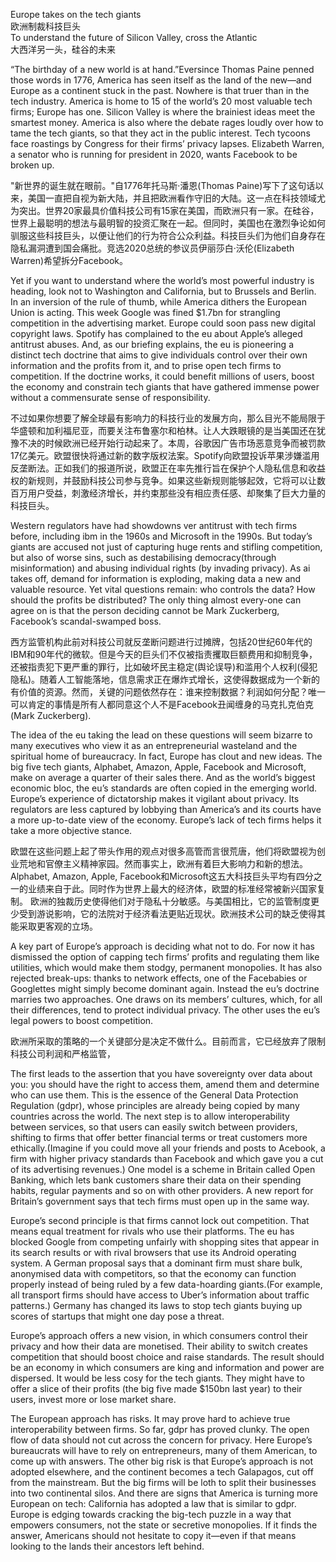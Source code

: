Europe takes on the tech giants  
欧洲制裁科技巨头  
To understand the future of Silicon Valley, cross the Atlantic  
大西洋另一头，硅谷的未来  

“The birthday of a new world is at hand.”Eversince Thomas Paine penned those words in 1776, America has seen itself as the land of the new—and Europe as a continent stuck in the past. Nowhere is that truer than in the tech industry. America is home to 15 of the world’s 20 most valuable tech firms; Europe has one. Silicon Valley is where the brainiest ideas meet the smartest money. America is also where the debate rages loudly over how to tame the tech giants, so that they act in the public interest. Tech tycoons face roastings by Congress for their firms’ privacy lapses. Elizabeth Warren, a senator who is running for president in 2020, wants Facebook to be broken up.

"新世界的诞生就在眼前。"自1776年托马斯·潘恩(Thomas Paine)写下了这句话以来，美国一直把自视为新大陆，并且把欧洲看作守旧的大陆。这一点在科技领域尤为突出。世界20家最具价值科技公司有15家在美国，而欧洲只有一家。在硅谷，世界上最聪明的想法与最明智的投资汇聚在一起。但同时，美国也在激烈争论如何驯服这些科技巨头，以便让他们的行为符合公众利益。科技巨头们为他们自身存在隐私漏洞遭到国会痛批。竞选2020总统的参议员伊丽莎白·沃伦(Elizabeth Warren)希望拆分Facebook。

Yet if you want to understand where the world’s most powerful industry is heading, look not to Washington and California, but to Brussels and Berlin. In an inversion of the rule of thumb, while America dithers the European Union is acting. This week Google was fined $1.7bn for strangling competition in the advertising market. Europe could soon pass new digital copyright laws. Spotify has complained to the eu about Apple’s alleged antitrust abuses. And, as our briefing explains, the eu is pioneering a distinct tech doctrine that aims to give individuals control over their own information and the profits from it, and to prise open tech firms to competition. If the doctrine works, it could benefit millions of users, boost the economy and constrain tech giants that have gathered immense power without a commensurate sense of responsibility.

不过如果你想要了解全球最有影响力的科技行业的发展方向，那么目光不能局限于华盛顿和加利福尼亚，而要关注布鲁塞尔和柏林。让人大跌眼镜的是当美国还在犹豫不决的时候欧洲已经开始行动起来了。本周，谷歌因广告市场恶意竞争而被罚款17亿美元。欧盟很快将通过新的数字版权法案。Spotify向欧盟投诉苹果涉嫌滥用反垄断法。正如我们的报道所说，欧盟正在率先推行旨在保护个人隐私信息和收益权的新规则，并鼓励科技公司参与竞争。如果这些新规则能够起效，它将可以让数百万用户受益，刺激经济增长，并约束那些没有相应责任感、却聚集了巨大力量的科技巨头。

Western regulators have had showdowns ver antitrust with tech firms before, including ibm in the 1960s and Microsoft in the 1990s. But
today’s giants are accused not just of capturing huge rents and stifling competition, but also of worse sins, such as destabilising democracy(through misinformation) and abusing individual rights (by invading privacy). As ai takes off, demand for information is exploding, making data a new and valuable resource. Yet vital questions remain: who controls the data? How should the profits be distributed? The only thing almost every-one can agree on is that the person deciding cannot be Mark Zuckerberg, Facebook’s scandal-swamped boss.

西方监管机构此前对科技公司就反垄断问题进行过摊牌，包括20世纪60年代的IBM和90年代的微软。但是今天的巨头们不仅被指责攫取巨额费用和抑制竞争，还被指责犯下更严重的罪行，比如破坏民主稳定(舆论误导)和滥用个人权利(侵犯隐私)。随着人工智能落地，信息需求正在爆炸式增长，这使得数据成为一个新的有价值的资源。然而，关键的问题依然存在：谁来控制数据？利润如何分配？唯一可以肯定的事情是所有人都同意这个人不是Facebook丑闻缠身的马克扎克伯克(Mark Zuckerberg).

The idea of the eu taking the lead on these questions will seem bizarre to many executives who view it as an entrepreneurial wasteland and the spiritual home of bureaucracy. In fact, Europe has clout and new ideas. The big five tech giants, Alphabet, Amazon, Apple, Facebook and Microsoft, make on average a quarter of their sales there. And as the world’s biggest economic bloc, the eu’s standards are often copied in the emerging world.
Europe’s experience of dictatorship makes it vigilant about privacy. Its regulators are less captured by lobbying than America’s and its courts have a more up-to-date view of the economy. Europe’s lack of tech firms helps it take a more objective stance.

欧盟在这些问题上起了带头作用的观点对很多高管而言很荒唐，他们将欧盟视为创业荒地和官僚主义精神家园。然而事实上，欧洲有着巨大影响力和新的想法。Alphabet, Amazon, Apple, Facebook和Microsoft这五大科技巨头平均有四分之一的业绩来自于此。同时作为世界上最大的经济体，欧盟的标准经常被新兴国家复制。
欧洲的独裁历史使得他们对于隐私十分敏感。与美国相比，它的监管制度更少受到游说影响，它的法院对于经济看法更贴近现状。欧洲技术公司的缺乏使得其能采取更客观的立场。

A key part of Europe’s approach is deciding what not to do. For now it has dismissed the option of capping tech firms’ profits and regulating them like utilities, which would make them stodgy, permanent monopolies. It has also rejected break-ups: thanks to network effects, one of the Facebabies or Googlettes might simply become dominant again. Instead the eu’s doctrine marries two approaches. One draws on its members’ cultures, which, for all their differences, tend to protect individual privacy. The other uses the eu’s legal powers to boost competition.

欧洲所采取的策略的一个关键部分是决定不做什么。目前而言，它已经放弃了限制科技公司利润和严格监管，

The first leads to the assertion that you have sovereignty over data about you: you should have the right to access them, amend them and determine who can use them. This is the essence of the General Data Protection Regulation (gdpr), whose principles are already being copied by many countries across the world. The next step is to allow interoperability between services, so that users can easily switch between providers, shifting to firms that offer better financial terms or treat customers more ethically.(Imagine if you could move all your friends and posts to Acebook, a firm with higher privacy standards than Facebook and which gave you a cut of its advertising revenues.) One model is a scheme in Britain called Open Banking, which lets bank customers share their data on their spending habits, regular payments and so on with other providers. A new report for Britain’s government says that tech firms must open up in the same way.


Europe’s second principle is that firms cannot lock out competition. That means equal treatment for rivals who use their platforms. The eu has blocked Google from competing unfairly with shopping sites that appear in its search results or with rival browsers that use its Android operating system. A German proposal says that a dominant firm must share
bulk, anonymised data with competitors, so that the economy can function properly instead of being ruled by a few data-hoarding giants.(For example, all transport firms should have access to Uber’s information about traffic patterns.) Germany has changed its laws to stop tech giants buying up scores of startups that might one day pose a threat.

Europe’s approach offers a new vision, in which consumers control their privacy and how their data are monetised. Their ability to switch creates competition that should boost choice and raise standards. The result should be an economy in which consumers are king and information and power are dispersed. It would be less cosy for the tech giants. They might have to offer a slice of their profits (the big five made $150bn last year) to their
users, invest more or lose market share.


The European approach has risks. It may prove hard to achieve true interoperability between firms. So far, gdpr has proved clunky. The open flow of data should not cut across the concern for privacy. Here Europe’s bureaucrats will have to rely on entrepreneurs, many of them American, to come up with answers. The other big risk is that Europe’s approach is not adopted elsewhere, and the continent becomes a tech Galapagos, cut off
from the mainstream. But the big firms will be loth to split their businesses into two continental silos. And there are signs that America is turning more European on tech: California has adopted a law that is similar to gdpr. Europe is edging towards cracking the big-tech puzzle in a way that empowers consumers, not the state or secretive monopolies. If it finds the answer, Americans should not hesitate to copy it—even if that means looking to the lands their ancestors left behind. 

